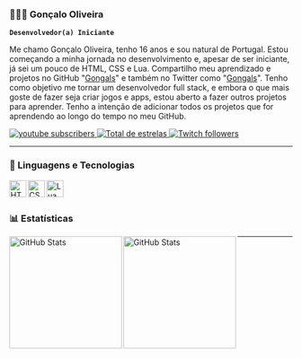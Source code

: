 ### 👨🏻‍💻 Gonçalo Oliveira

**`Desenvolvedor(a) Iniciante`**

Me chamo Gonçalo Oliveira, tenho 16 anos e sou natural de Portugal. Estou começando a minha jornada no desenvolvimento e, apesar de ser iniciante, já sei um pouco de HTML, CSS e Lua. Compartilho meu aprendizado e projetos no GitHub "[Gongals](https://github.com/Gongals)" e também no Twitter como "[Gongals](https://twitter.com/Gongals)". Tenho como objetivo me tornar um desenvolvedor full stack, e embora o que mais goste de fazer seja criar jogos e apps, estou aberto a fazer outros projetos para aprender. Tenho a intenção de adicionar todos os projetos que for aprendendo ao longo do tempo no meu GitHub.

<p align="left">
    <a href="https://www.youtube.com/channel/UCltbF8PGpkxSNVqbZEHVQgw">
        <img 
            alt="youtube subscribers" 
            title="Inscreva-se no meu canal" 
            src="https://custom-icon-badges.demolab.com/youtube/channel/subscribers/UCltbF8PGpkxSNVqbZEHVQgw?color=%23E05D44&label=Inscreva-se&logo=video&logoColor=white&style=for-the-badge&labelColor=CE4630"
        />
    </a>
    <a href="https://github.com/Gongals?tab=repositories&sort=stargazers">
        <img 
            alt="Total de estrelas" 
            title="Total de estrelas GitHub" 
            src="https://custom-icon-badges.demolab.com/github/stars/Gongals?color=55960c&style=for-the-badge&labelColor=488207&logo=star&label=estrelas"
        />
    </a>
    <a href="https://www.twitch.tv/G0ngals">
        <img 
            alt="Twitch followers" 
            title="Me siga na Twitch" 
            src="https://custom-icon-badges.demolab.com/twitch/follow/G0ngals?color=9146FF&labelColor=6A39D9&style=for-the-badge&logo=twitch&logoColor=white"
        />
    </a>
</p>

---

### 🤖 Linguagens e Tecnologias

<p align="left">
    <img align="left" alt="HTML" title="HTML" width="30px" src="https://cdn.jsdelivr.net/gh/devicons/devicon@latest/icons/html5/html5-original.svg" />
    <img align="left" alt="CSS" title="CSS" width="30px" src="https://cdn.jsdelivr.net/gh/devicons/devicon@latest/icons/css3/css3-original.svg" />
    <img align="left" alt="Lua" title="Lua" width="30px" src="https://cdn.jsdelivr.net/gh/devicons/devicon@latest/icons/lua/lua-original.svg" />
</p>

<br/>
<br/>

### 📊 Estatísticas

<p>
  <img 
    align="left" 
    alt="GitHub Stats" 
    height="200" 
    src="https://github-readme-stats.vercel.app/api?username=Gongals&show_icons=true&theme=tokyonight&include_all_commits=true&locale=pt-br" 
  />
  <img 
    align="left" 
    alt="GitHub Stats" 
    height="200" 
    src="https://github-readme-stats.vercel.app/api/top-langs/?username=Gongals&theme=tokyonight&layout=compact&custom_title=Tecnologias&langs_count=9" 
  />
</p>

---
